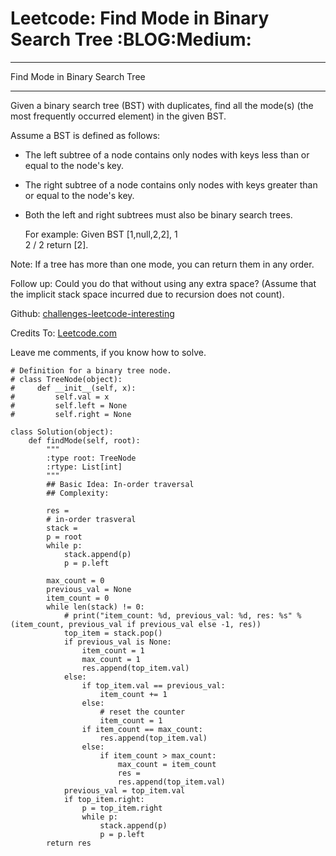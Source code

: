 # Leetcode: Find Mode in Binary Search Tree     :BLOG:Medium:


---

Find Mode in Binary Search Tree  

---

Given a binary search tree (BST) with duplicates, find all the mode(s) (the most frequently occurred element) in the given BST.  

Assume a BST is defined as follows:  
-   The left subtree of a node contains only nodes with keys less than or equal to the node's key.
-   The right subtree of a node contains only nodes with keys greater than or equal to the node's key.
-   Both the left and right subtrees must also be binary search trees.

    For example:
    Given BST [1,null,2,2],
       1
        \
         2
        /
       2
    return [2].

Note: If a tree has more than one mode, you can return them in any order.  

Follow up: Could you do that without using any extra space? (Assume that the implicit stack space incurred due to recursion does not count).  

Github: [challenges-leetcode-interesting](https://github.com/DennyZhang/challenges-leetcode-interesting/tree/master/find-mode-in-binary-search-tree)  

Credits To: [Leetcode.com](https://leetcode.com/problems/find-mode-in-binary-search-tree/description/)  

Leave me comments, if you know how to solve.  

    # Definition for a binary tree node.
    # class TreeNode(object):
    #     def __init__(self, x):
    #         self.val = x
    #         self.left = None
    #         self.right = None
    
    class Solution(object):
        def findMode(self, root):
            """
            :type root: TreeNode
            :rtype: List[int]
            """
            ## Basic Idea: In-order traversal
            ## Complexity:
    
            res = 
            # in-order trasveral
            stack = 
            p = root
            while p:
                stack.append(p)
                p = p.left
    
            max_count = 0
            previous_val = None
            item_count = 0
            while len(stack) != 0:
                # print("item_count: %d, previous_val: %d, res: %s" % (item_count, previous_val if previous_val else -1, res))
                top_item = stack.pop()
                if previous_val is None:
                    item_count = 1
                    max_count = 1
                    res.append(top_item.val)
                else:
                    if top_item.val == previous_val:
                        item_count += 1
                    else:
                        # reset the counter
                        item_count = 1
                    if item_count == max_count:
                        res.append(top_item.val)
                    else:
                        if item_count > max_count:
                            max_count = item_count
                            res = 
                            res.append(top_item.val)
                previous_val = top_item.val
                if top_item.right:
                    p = top_item.right
                    while p:
                        stack.append(p)
                        p = p.left
            return res